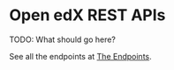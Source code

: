 # Open edX REST APIs

TODO: What should go here?

See all the endpoints at [The Endpoints](gen/index.md).
